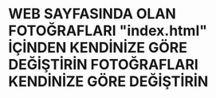 # WEB SAYFASINDA OLAN FOTOĞRAFLARI "index.html" İÇİNDEN KENDİNİZE GÖRE DEĞİŞTİRİN FOTOĞRAFLARI KENDİNİZE GÖRE DEĞİŞTİRİN

